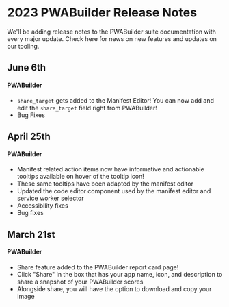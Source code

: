 # 2023 PWABuilder Release Notes

We'll be adding release notes to the PWABuilder suite documentation with every major update. 
Check here for news on new features and updates on our tooling.

## June 6th

#### PWABuilder

* `share_target` gets added to the Manifest Editor! You can now add and edit the `share_target` field right from PWABuilder!
* Bug Fixes

## April 25th

#### PWABuilder

* Manifest related action items now have informative and actionable tooltips available on hover of the tooltip icon!
* These same tooltips have been adapted by the manifest editor
* Updated the code editor component used by the manifest editor and service worker selector
* Accessibility fixes
* Bug fixes

## March 21st

#### PWABuilder

* Share feature added to the PWABuilder report card page!
* Click "Share" in the box that has your app name, icon, and description to share a snapshot of your PWABuilder scores
* Alongside share, you will have the option to download and copy your image